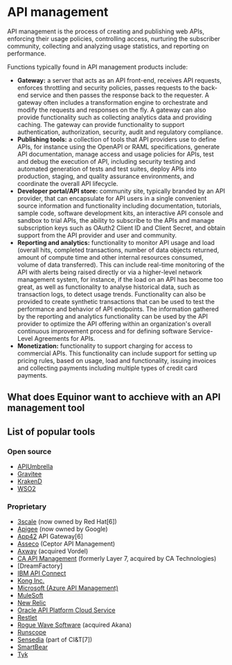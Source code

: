 # API management

API management is the process of creating and publishing web APIs, enforcing their usage policies, controlling access, nurturing the subscriber community, collecting and analyzing usage statistics, and reporting on performance.

Functions typically found in API management products include:
 * **Gateway:** a server that acts as an API front-end, receives API requests, enforces throttling and security policies, passes requests to the back-end service and then passes the response back to the requester. A gateway often includes a transformation engine to orchestrate and modify the requests and responses on the fly. A gateway can also provide functionality such as collecting analytics data and providing caching. The gateway can provide functionality to support authentication, authorization, security, audit and regulatory compliance.
 * **Publishing tools:** a collection of tools that API providers use to define APIs, for instance using the OpenAPI or RAML specifications, generate API documentation, manage access and usage policies for APIs, test and debug the execution of API, including security testing and automated generation of tests and test suites, deploy APIs into production, staging, and quality assurance environments, and coordinate the overall API lifecycle.
 * **Developer portal/API store:** community site, typically branded by an API provider, that can encapsulate for API users in a single convenient source information and functionality including documentation, tutorials, sample code, software development kits, an interactive API console and sandbox to trial APIs, the ability to subscribe to the APIs and manage subscription keys such as OAuth2 Client ID and Client Secret, and obtain support from the API provider and user and community.
 * **Reporting and analytics:** functionality to monitor API usage and load (overall hits, completed transactions, number of data objects returned, amount of compute time and other internal resources consumed, volume of data transferred). This can include real-time monitoring of the API with alerts being raised directly or via a higher-level network management system, for instance, if the load on an API has become too great, as well as functionality to analyse historical data, such as transaction logs, to detect usage trends. Functionality can also be provided to create synthetic transactions that can be used to test the performance and behavior of API endpoints. The information gathered by the reporting and analytics functionality can be used by the API provider to optimize the API offering within an organization's overall continuous improvement process and for defining software Service-Level Agreements for APIs.
 * **Monetization:** functionality to support charging for access to commercial APIs. This functionality can include support for setting up pricing rules, based on usage, load and functionality, issuing invoices and collecting payments including multiple types of credit card payments.

## What does Equinor want to acchieve with an API management tool


## List of popular tools
### Open source
* [APIUmbrella]()
* [Gravitee]()
* [KrakenD]()
* [WSO2]()

### Proprietary
* [3scale]() (now owned by Red Hat[6])
* [Apigee]() (now owned by Google)
* [App42]() API Gateway[6]
* [Asseco]() (Ceptor API Management)
* [Axway]() (acquired Vordel)
* [CA API Management]() (formerly Layer 7, acquired by CA Technologies)
* [DreamFactory]
* [IBM API Connect]()
* [Kong Inc.]()
* [Microsoft (Azure API Management)](https://azure.microsoft.com/en-us/services/api-management/)
* [MuleSoft]()
* [New Relic]()
* [Oracle API Platform Cloud Service]()
* [Restlet]()
* [Rogue Wave Software]() (acquired Akana)
* [Runscope]()
* [Sensedia]() (part of CI&T[7])
* [SmartBear]()
* [Tyk]()
